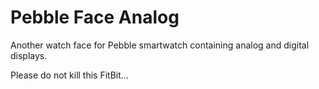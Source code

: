 # Pebble Face Analog
Another watch face for Pebble smartwatch containing analog and digital displays.

Please do not kill this FitBit...
